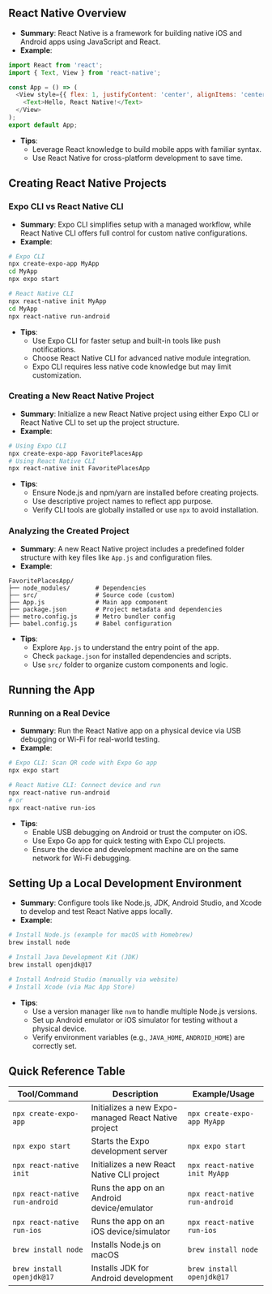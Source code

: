 ## React Native Overview
- **Summary**: React Native is a framework for building native iOS and Android apps using JavaScript and React.
- **Example**:
```javascript
import React from 'react';
import { Text, View } from 'react-native';

const App = () => (
  <View style={{ flex: 1, justifyContent: 'center', alignItems: 'center' }}>
    <Text>Hello, React Native!</Text>
  </View>
);
export default App;
```
- **Tips**:
  - Leverage React knowledge to build mobile apps with familiar syntax.
  - Use React Native for cross-platform development to save time.

## Creating React Native Projects
### Expo CLI vs React Native CLI
- **Summary**: Expo CLI simplifies setup with a managed workflow, while React Native CLI offers full control for custom native configurations.
- **Example**:
```bash
# Expo CLI
npx create-expo-app MyApp
cd MyApp
npx expo start

# React Native CLI
npx react-native init MyApp
cd MyApp
npx react-native run-android
```
- **Tips**:
  - Use Expo CLI for faster setup and built-in tools like push notifications.
  - Choose React Native CLI for advanced native module integration.
  - Expo CLI requires less native code knowledge but may limit customization.

### Creating a New React Native Project
- **Summary**: Initialize a new React Native project using either Expo CLI or React Native CLI to set up the project structure.
- **Example**:
```bash
# Using Expo CLI
npx create-expo-app FavoritePlacesApp
# Using React Native CLI
npx react-native init FavoritePlacesApp
```
- **Tips**:
  - Ensure Node.js and npm/yarn are installed before creating projects.
  - Use descriptive project names to reflect app purpose.
  - Verify CLI tools are globally installed or use `npx` to avoid installation.

### Analyzing the Created Project
- **Summary**: A new React Native project includes a predefined folder structure with key files like `App.js` and configuration files.
- **Example**:
```plaintext
FavoritePlacesApp/
├── node_modules/       # Dependencies
├── src/                # Source code (custom)
├── App.js              # Main app component
├── package.json        # Project metadata and dependencies
├── metro.config.js     # Metro bundler config
├── babel.config.js     # Babel configuration
```
- **Tips**:
  - Explore `App.js` to understand the entry point of the app.
  - Check `package.json` for installed dependencies and scripts.
  - Use `src/` folder to organize custom components and logic.

## Running the App
### Running on a Real Device
- **Summary**: Run the React Native app on a physical device via USB debugging or Wi-Fi for real-world testing.
- **Example**:
```bash
# Expo CLI: Scan QR code with Expo Go app
npx expo start

# React Native CLI: Connect device and run
npx react-native run-android
# or
npx react-native run-ios
```
- **Tips**:
  - Enable USB debugging on Android or trust the computer on iOS.
  - Use Expo Go app for quick testing with Expo CLI projects.
  - Ensure the device and development machine are on the same network for Wi-Fi debugging.

## Setting Up a Local Development Environment
- **Summary**: Configure tools like Node.js, JDK, Android Studio, and Xcode to develop and test React Native apps locally.
- **Example**:
```bash
# Install Node.js (example for macOS with Homebrew)
brew install node

# Install Java Development Kit (JDK)
brew install openjdk@17

# Install Android Studio (manually via website)
# Install Xcode (via Mac App Store)
```
- **Tips**:
  - Use a version manager like `nvm` to handle multiple Node.js versions.
  - Set up Android emulator or iOS simulator for testing without a physical device.
  - Verify environment variables (e.g., `JAVA_HOME`, `ANDROID_HOME`) are correctly set.

## Quick Reference Table
| Tool/Command | Description | Example/Usage |
|--------------|-------------|---------------|
| `npx create-expo-app` | Initializes a new Expo-managed React Native project | `npx create-expo-app MyApp` |
| `npx expo start` | Starts the Expo development server | `npx expo start` |
| `npx react-native init` | Initializes a new React Native CLI project | `npx react-native init MyApp` |
| `npx react-native run-android` | Runs the app on an Android device/emulator | `npx react-native run-android` |
| `npx react-native run-ios` | Runs the app on an iOS device/simulator | `npx react-native run-ios` |
| `brew install node` | Installs Node.js on macOS | `brew install node` |
| `brew install openjdk@17` | Installs JDK for Android development | `brew install openjdk@17` |